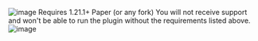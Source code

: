 ![image](https://github.com/user-attachments/assets/428d25c5-0f2a-4179-b846-2259c7480fff)
Requires 1.21.1+ Paper (or any fork)
You will not receive support and won't be able to run the plugin without the requirements listed above.
![image](https://github.com/user-attachments/assets/7d816a10-ef98-4602-bfd7-179abad07620)
